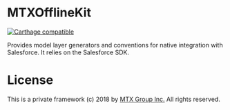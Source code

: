 # MTXOfflineKit

[![Carthage compatible](https://img.shields.io/badge/Carthage-compatible-4BC51D.svg?style=flat)](https://github.com/Carthage/Carthage)

Provides model layer generators and conventions for native integration with Salesforce. It relies on the Salesforce SDK.

# License

This is a private framework (c) 2018 by [MTX Group Inc.](http://www.mtxb2b.com) All rights reserved.

